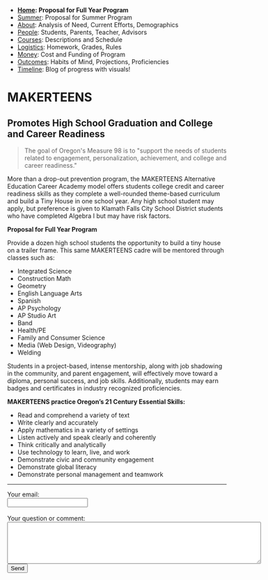  - **[Home](index.html): Proposal for Full Year Program**
 - [Summer](summer.html): Proposal for Summer Program 
 - [About](about.html): Analysis of Need, Current Efforts, Demographics
 - [People](people.html): Students, Parents, Teacher, Advisors
 - [Courses](courses.html): Descriptions and Schedule
 - [Logistics](logistics.html): Homework, Grades, Rules
 - [Money](money.html): Cost and Funding of Program
 - [Outcomes](outcomes.html): Habits of Mind, Projections, Proficiencies
 - [Timeline](timeline.html): Blog of progress with visuals!
 
# MAKERTEENS
 
## Promotes High School Graduation and College and Career Readiness

 > The goal of Oregon's Measure 98 is to "support the needs of students related to engagement, personalization, achievement, and college and career readiness." 

More than a drop-out prevention program, the MAKERTEENS Alternative Education Career Academy model offers students college credit and career readiness skills as they complete a well-rounded theme-based curriculum and build a Tiny House in one school year. Any high school student may apply, but preference is given to Klamath Falls City School District students who have completed Algebra I but may have risk factors.

**Proposal for Full Year Program**  

Provide a dozen high school students the opportunity to build a tiny house on a trailer frame. This same MAKERTEENS cadre will be mentored through classes such as: 

- Integrated Science
- Construction Math
- Geometry
- English Language Arts
- Spanish
- AP Psychology
- AP Studio Art
- Band 
- Health/PE
- Family and Consumer Science 
- Media (Web Design, Videography)
- Welding

Students in a project-based, intense mentorship, along with job shadowing in the community, and parent engagement, will effectively move toward a diploma, personal success, and job skills. Additionally, students may earn badges and certificates in industry recognized proficiencies.

**MAKERTEENS practice Oregon’s 21 Century Essential Skills:**

- Read and comprehend a variety of text
- Write clearly and accurately 
- Apply mathematics in a variety of settings 
- Listen actively and speak clearly and coherently
- Think critically and analytically
- Use technology to learn, live, and work
- Demonstrate civic and community engagement
- Demonstrate global literacy
- Demonstrate personal management and teamwork

<hr>
<form action="http://formspree.io/makerteens@gmail.com" method="POST">
Your email:<br>
<input type="email" name="_replyto"><br>
<br>
Your question or comment:<br>
<textarea rows="6" cols="70" name="body"></textarea><br>
<input type="submit" value="Send" method="POST">

</form>
